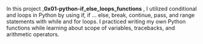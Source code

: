 In this project ,**0x01-python-if_else_loops_functions** , I
 utilized  conditional and loops in Python by using if, if ... else, break, continue, pass, and range statements with while and for loops. I practiced writing my own Python functions while learning about scope of variables, tracebacks, and arithmetic operators.
